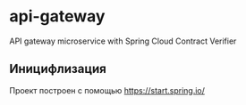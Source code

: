 # api-gateway

API gateway microservice with Spring Cloud Contract Verifier

## Иницифлизация

Проект построен с помощью https://start.spring.io/



